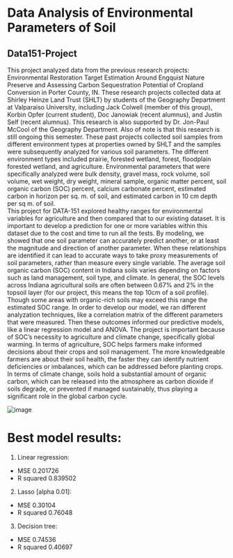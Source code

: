 # Data Analysis of Environmental Parameters of Soil


## Data151-Project

This project analyzed data from the previous research projects: Environmental Restoration Target Estimation Around Engquist Nature Preserve and Assessing Carbon Sequestration Potential of Cropland Conversion in Porter County, IN. These research projects collected data at Shirley Heinze Land Trust (SHLT) by students of the Geography Department at Valparaiso University, including Jack Colwell (member of this group), Korbin Opfer (current student), Doc Janowiak (recent alumnus), and Justin Self (recent alumnus). This research is also supported by Dr. Jon-Paul McCool of the Geography Department. Also of note is that this research is still ongoing this semester. These past projects collected soil samples from different environment types at properties owned by SHLT and the samples were subsequently analyzed for various soil parameters. The different environment types included prairie, forested wetland, forest, floodplain forested wetland, and agriculture. Environmental parameters that were specifically analyzed were bulk density, gravel mass, rock volume, soil volume, wet weight, dry weight, mineral sample, organic matter percent, soil organic carbon (SOC) percent, calcium carbonate percent, estimated carbon in horizon per sq. m. of soil, and estimated carbon in 10 cm depth per sq m. of soil.  
This project for DATA-151 explored healthy ranges for environmental variables for agriculture and then compared that to our existing dataset. It is important to develop a prediction for one or more variables within this dataset due to the cost and time to run all the tests. By modeling, we showed that one soil parameter can accurately predict another, or at least the magnitude and direction of another parameter. When these relationships are identified it can lead to accurate ways to take proxy measurements of soil parameters, rather than measure every single variable. 
The average soil organic carbon (SOC) content in Indiana soils varies depending on factors such as land management, soil type, and climate. In general, the SOC levels across Indiana agricultural soils are often between 0.67% and 2% in the topsoil layer (for our project, this means the top 10cm of a soil profile). Though some areas with organic-rich soils may exceed this range the estimated SOC range.
In order to develop our model, we ran different analyzation techniques, like a correlation matrix of the different parameters that were measured. Then these outcomes informed our predictive models, like a linear regression model and ANOVA. 
The project is important because of SOC’s necessity to agriculture and climate change, specifically global warming. In terms of agriculture, SOC helps farmers make informed decisions about their crops and soil management. The more knowledgeable farmers are about their soil health, the faster they can identify nutrient deficiencies or imbalances, which can be addressed before planting crops. In terms of climate change, soils hold a substantial amount of organic carbon, which can be released into the atmosphere as carbon dioxide if soils degrade, or prevented if managed sustainably, thus playing a significant role in the global carbon cycle. 


![image](https://github.com/user-attachments/assets/9c5d4fe0-fc6b-4efb-9dfa-a8b1409ed074)

# Best model results:
1.   Linear regression:
  *   MSE 0.201726  
  *   R squared 0.839502  
2.   Lasso [alpha 0.01]:
  *   MSE 0.30104
  *   R squared 0.76048
3.   Decision tree:
  *   MSE 0.74536
  *   R squared 0.40697







